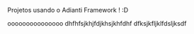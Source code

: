 Projetos usando o Adianti Framework ! :D

ooooooooooooooo
dhfhfsjkhjfdjkhsjkhfdhf
dfksjkfljklfdsljksdf
